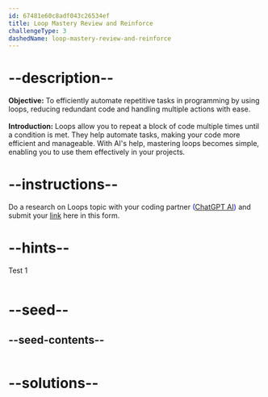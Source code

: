 ```yaml
---
id: 67481e60c8adf043c26534ef
title: Loop Mastery Review and Reinforce
challengeType: 3
dashedName: loop-mastery-review-and-reinforce
---
```


# --description--

**Objective:**
To efficiently automate repetitive tasks in programming by using loops, reducing redundant code and handling multiple actions with ease.
<br>
<br>
**Introduction:**
Loops allow you to repeat a block of code multiple times until a condition is met. They help automate tasks, making your code more efficient and manageable. With AI's help, mastering loops becomes simple, enabling you to use them effectively in your projects.

# --instructions--

Do a research on Loops topic with your coding partner <span style="color:blue;">([ChatGPT AI](https://chatgpt.com/))</span> and submit your <span style="color:blue;">[link](https://forms.gle/RJYsj5dZJUTasaY2A)</span> here in this form.

# --hints--

Test 1

```js

```

# --seed--
## --seed-contents--

```js

```

# --solutions--

```js

```
